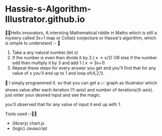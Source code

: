 # Hassie-s-Algorithm-Illustrator.github.io

🙋‍♂️Hello innovators,
A intersting Mathematical riddle in Maths which is still a mystery called 3x+1 map or Collatz conjecture or Hassie's algorithm, which is simple to understand :-
🧠
1. Take a any natural number.(let x)
2. If the number is even then divide it by 2.( x -> x/2)
             OR
   else if the number odd then multiply it by 3 and add 1 ( x -> 3x+1)
3. Repeat these steps for every answer you get and you'll find that for any value of x you'll end up to 1 and loop of(4,2,1).

🤩
I simply programmed it. so that you can get a 📈 graph as illustrator which shows value after each iteration (Y-axis) and number of iterations(X-axis).
just enter your desired input and see the magic.

you'll observed that for any value of input it end up with 1.

Tools used :-🧑‍💻
- (library) chart.js 
- (logic) Javascript

